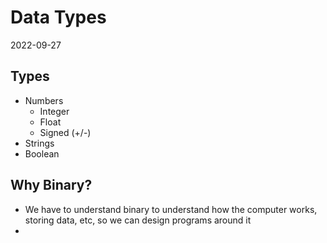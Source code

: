 # Data Types
2022-09-27

## Types
- Numbers
	- Integer
	- Float
	- Signed (+/-)
- Strings
- Boolean

## Why Binary?
- We have to understand binary to understand how the computer works, storing data, etc, so we can design programs around it
- 
